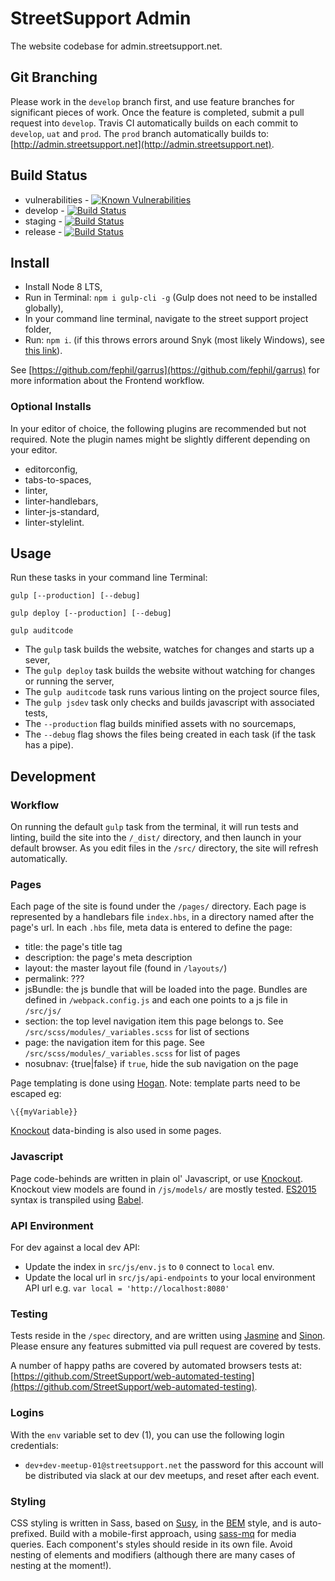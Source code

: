 # StreetSupport Admin

The website codebase for admin.streetsupport.net.

## Git Branching

Please work in the `develop` branch first, and use feature branches for significant pieces of work. Once the feature is completed, submit a pull request into `develop`. Travis CI automatically builds on each commit to `develop`, `uat` and `prod`. The `prod` branch automatically builds to: [http://admin.streetsupport.net](http://admin.streetsupport.net).

## Build Status

* vulnerabilities - [![Known Vulnerabilities](https://snyk.io/test/github/StreetSupport/streetsupport-admin/8c0ef3ed832677243eda9456bf78e024c9519994/badge.svg)](https://snyk.io/test/github/StreetSupport/streetsupport-admin/8c0ef3ed832677243eda9456bf78e024c9519994)
* develop - [![Build Status](https://travis-ci.org/StreetSupport/streetsupport-admin.svg?branch=develop)](https://travis-ci.org/StreetSupport/streetsupport-admin)
* staging - [![Build Status](https://travis-ci.org/StreetSupport/streetsupport-admin.svg?branch=uat)](https://travis-ci.org/StreetSupport/streetsupport-admin)
* release - [![Build Status](https://travis-ci.org/StreetSupport/streetsupport-admin.svg?branch=release)](https://travis-ci.org/StreetSupport/streetsupport-admin)

## Install

* Install Node 8 LTS,
* Run in Terminal: `npm i gulp-cli -g` (Gulp does not need to be installed globally),
* In your command line terminal, navigate to the street support project folder,
* Run: `npm i`. (if this throws errors around Snyk (most likely Windows), see [this link](https://support.snyk.io/snyk-cli/snyk-protect-requires-the-patch-binary)).

See [https://github.com/fephil/garrus](https://github.com/fephil/garrus) for more information about the Frontend workflow.

### Optional Installs

In your editor of choice, the following plugins are recommended but not required. Note the plugin names might be slightly different depending on your editor.

* editorconfig,
* tabs-to-spaces,
* linter,
* linter-handlebars,
* linter-js-standard,
* linter-stylelint.

## Usage

Run these tasks in your command line Terminal:

`gulp [--production] [--debug]`

`gulp deploy [--production] [--debug]`

`gulp auditcode`

* The `gulp` task builds the website, watches for changes and starts up a sever,
* The `gulp deploy` task builds the website without watching for changes or running the server,
* The `gulp auditcode` task runs various linting on the project source files,
* The `gulp jsdev` task only checks and builds javascript with associated tests,
* The `--production` flag builds minified assets with no sourcemaps,
* The `--debug` flag shows the files being created in each task (if the task has a pipe).

## Development

### Workflow

On running the default `gulp` task from the terminal, it will run tests and linting, build the site into the `/_dist/` directory, and then launch in your default browser. As you edit files in the `/src/` directory, the site will refresh automatically.

### Pages

Each page of the site is found under the `/pages/` directory. Each page is represented by a handlebars file `index.hbs`, in a directory named after the page's url. In each `.hbs` file, meta data is entered to define the page:

* title: the page's title tag
* description: the page's meta description
* layout: the master layout file (found in `/layouts/`)
* permalink: ???
* jsBundle: the js bundle that will be loaded into the page. Bundles are defined in `/webpack.config.js` and each one points to a js file in `/src/js/`
* section: the top level navigation item this page belongs to. See `/src/scss/modules/_variables.scss` for list of sections
* page: the navigation item for this page. See `/src/scss/modules/_variables.scss` for list of pages
* nosubnav: {true|false} if `true`, hide the sub navigation on the page

Page templating is done using [Hogan](http://twitter.github.io/hogan.js/). Note: template parts need to be escaped eg:

``` \{{myVariable}} ```

[Knockout](http://knockoutjs.com/) data-binding is also used in some pages.

### Javascript

Page code-behinds are written in plain ol' Javascript, or use [Knockout](http://knockoutjs.com/). Knockout view models are found in `/js/models/` are mostly tested. [ES2015](https://babeljs.io/learn-es2015/) syntax is transpiled using [Babel](https://babeljs.io/).

### API Environment

For dev against a local dev API:

* Update the index in `src/js/env.js` to `0` connect to `local` env.
* Update the local url in `src/js/api-endpoints` to your local environment API url e.g. `var local = 'http://localhost:8080'`

### Testing

Tests reside in the `/spec` directory, and are written using [Jasmine](https://jasmine.github.io/) and [Sinon](http://sinonjs.org/). Please ensure any features submitted via pull request are covered by tests.

A number of happy paths are covered by automated browsers tests at: [https://github.com/StreetSupport/web-automated-testing](https://github.com/StreetSupport/web-automated-testing).

### Logins

With the `env` variable set to dev (1), you can use the following login credentials:

* `dev+dev-meetup-01@streetsupport.net` the password for this account will be distributed via slack at our dev meetups, and reset after each event.

### Styling

CSS styling is written in Sass, based on [Susy](http://susy.oddbird.net/), in the [BEM](http://getbem.com/introduction/) style, and is auto-prefixed. Build with a mobile-first approach, using [sass-mq](https://github.com/sass-mq/sass-mq) for media queries.
Each component's styles should reside in its own file. Avoid nesting of elements and modifiers (although there are many cases of nesting at the moment!).
